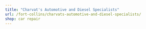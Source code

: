 ```yaml
---
title: "Charvat's Automotive and Diesel Specialists"
url: /fort-collins/charvats-automotive-and-diesel-specialists/
shop: car repair
---
```

